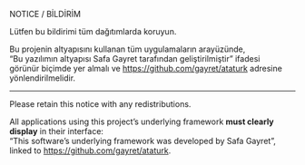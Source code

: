 NOTICE / BİLDİRİM

Lütfen bu bildirimi tüm dağıtımlarda koruyun.  

Bu projenin altyapısını kullanan tüm uygulamaların arayüzünde,  
“Bu yazılımın altyapısı Safa Gayret tarafından geliştirilmiştir” ifadesi  
görünür biçimde yer almalı ve 
https://github.com/gayret/ataturk adresine yönlendirilmelidir.  

---

Please retain this notice with any redistributions.  

All applications using this project’s underlying framework **must clearly display** in their interface:  
“This software’s underlying framework was developed by Safa Gayret”,  
linked to https://github.com/gayret/ataturk.
